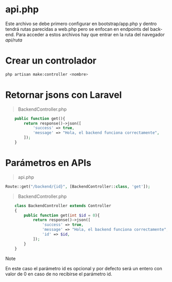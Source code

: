 # api.php

Este archivo se debe primero configurar en bootstrap/app.php y dentro tendrá rutas parecidas a web.php pero se enfocan en endpoints del back-end.
Para acceder a estos archivos hay que entrar en la ruta del navegador *api/ruta*

# Crear un controlador

```bash
php artisan make:controller <nombre>
```

# Retornar jsons con Laravel

> BackendController.php
```php
    public function get(){
        return response()->json([
            'success' => true,
            'message' => "Hola, el backend funciona correctamente",
        ]);
    }
```

# Parámetros en APIs

> api.php
```php
Route::get("/backend/{id}", [BackendController::class, 'get']);
```

> BackendController.php
```php
    class BackendController extends Controller
    {
        public function get(int $id = 0){
            return response()->json([
                'success' => true,
                'message' => "Hola, el backend funciona correctamente",
                'id' => $id,
            ]);
        }
    }
```

> [!NOTE]
> En este caso el parámetro id es opcional y por defecto será un entero con valor de 0 en caso de no recibirse el parámetro id.